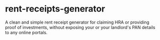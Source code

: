 # rent-receipts-generator
A clean and simple rent receipt generator for claiming HRA or providing proof of investments, without exposing your or your landlord's PAN details to any online portals.
